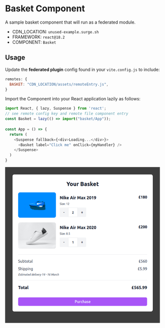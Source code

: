 # Basket Component

A sample basket component that will run as a federated module.

* CDN_LOCATION: `unused-example.surge.sh`
* FRAMEWORK: `react@18.2`
* COMPONENT: `Basket`

## Usage

Update the **federated plugin** config found in your `vite.config.js` to include:

```javascript
remotes: {
  BASKET: "CDN_LOCATION/assets/remoteEntry.js",
}
```

Import the Component into your React application lazily as follows:

```javascript
import React, { lazy, Suspense } from 'react';
// see remote config key and remote file component entry
const Basket = lazy(() => import("basket/App"));

const App = () => {
  return (
    <Suspense fallback={<div>Loading...</div>}>
      <Basket label="Click me" onClick={myHandler} />
    </Suspense>
  )
}
```

![alt text](https://github.com/h-gomez/mmt-mfe-basket/blob/master/mfe-image.png?raw=true)
